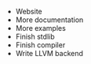 - Website
- More documentation
- More examples
- Finish stdlib
- Finish compiler
- Write LLVM backend